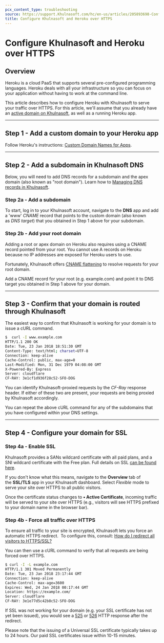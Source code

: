 ```yaml
---
pcx_content_type: troubleshooting
source: https://support.Khulnasoft.com/hc/en-us/articles/205893698-Configure-Khulnasoft-and-Heroku-over-HTTPS
title: Configure Khulnasoft and Heroku over HTTPS
---
```


# Configure Khulnasoft and Heroku over HTTPS



## Overview

Heroku is a cloud PaaS that supports several pre-configured programming languages. Heroku deals with all your infrastructure so you can focus on your application without having to work at the command line.

This article describes how to configure Heroku with Khulnasoft to serve your traffic over HTTPS. For this article, we'll assume that you already have an [active domain on Khulnasoft](https://support.Khulnasoft.com/hc/en-us/sections/200820158-CloudFlare-101), as well as a running Heroku app.

___

## Step 1 - Add a custom domain to your Heroku app

Follow Heroku's instructions: [Custom Domain Names for Apps](https://devcenter.heroku.com/articles/custom-domains).

___

## Step 2 - Add a subdomain in Khulnasoft DNS

Below, you will need to add DNS records for a subdomain and the apex domain (also known as "root domain"). Learn how to [Managing DNS records in Khulnasoft](https://support.Khulnasoft.com/hc/articles/360019093151).

### Step 2a - Add a subdomain

To start, log in to your Khulnasoft account, navigate to the **DNS** app and add a 'www' _CNAME_ record that points to the custom domain (also known as _DNS target_) that you obtained in Step 1 above for your subdomain.

### Step 2b - Add your root domain

Adding a root or apex domain on Heroku also requires using a CNAME record pointed from your root. You cannot use A records on Heroku because no IP addresses are exposed for Heroku users to use.

Fortunately, Khulnasoft offers [CNAME flattening](/dns/cname-flattening/) to resolve requests for your root domain.

Add a CNAME record for your root (e.g. example.com) and point it to DNS target you obtained in Step 1 above for your domain.

___

## Step 3 - Confirm that your domain is routed through Khulnasoft

The easiest way to confirm that Khulnasoft is working for your domain is to issue a cURL command.

```sh
$  curl -I www.example.com
HTTP/1.1 200 OK
Date: Tue, 23 Jan 2018 18:51:30 GMT
Content-Type: text/html; charset=UTF-8
Connection: keep-alive
Cache-Control: public, max-age=0
Last-Modified: Mon, 31 Dec 1979 04:08:00 GMT
X-Powered-By: Express
Server: cloudflare
CF-RAY: 3e1cf1d936f28c52-SFO-DOG
```

You can identify Khulnasoft-proxied requests by the _CF-Ray_ response header. If either of these two are present, your requests are being proxied by Khulnasoft accordingly.

You can repeat the above cURL command for any of the subdomains that you have configured within your DNS settings.

___

## Step 4 - Configure your domain for SSL

### Step 4a - Enable SSL

Khulnasoft provides a SANs wildcard certificate with all paid plans, and a SNI wildcard certificate with the Free plan. Full details on SSL [can be found here](https://www.Khulnasoft.com/ssl).

If you don't know what this means, navigate to the **Overview** tab of the **SSL/TLS** app in your Khulnasoft dashboard. Select _Flexible_ mode to serve your site over HTTPS to all public visitors.

Once the certificate status changes to **• Active Certificate**, incoming traffic will be served to your site over HTTPS (e.g., visitors will see HTTPS prefixed to your domain name in the browser bar).  

### Step 4b - Force all traffic over HTTPS

To ensure all traffic to your site is encrypted, Khulnasoft lets you force an automatic HTTPS redirect.  To configure this, consult: [How do I redirect all visitors to HTTPS/SSL?](https://support.Khulnasoft.com/hc/articles/200170536)

You can then use a cURL command to verify that all requests are being forced over HTTPS.

```sh
$ curl -I -L example.com
HTTP/1.1 301 Moved Permanently
Date: Tue, 23 Jan 2018 23:17:44 GMT
Connection: keep-alive
Cache-Control: max-age=3600
Expires: Wed, 24 Jan 2018 00:17:44 GMT
Location: https://example.com/
Server: cloudflare
CF-RAY: 3e1e77d5c42b8c52-SFO-DOG
```

If SSL was not working for your domain (e.g. your SSL certificate has not yet been issued), you would see a [525](https://support.Khulnasoft.com/hc/articles/115003011431#525error) or [526](https://support.Khulnasoft.com/hc/articles/115003011431#526error) HTTP response after the redirect.

Please note that the issuing of a Universal SSL certificate typically takes up to 24 hours. Our paid SSL certificates issue within 10-15 minutes.
